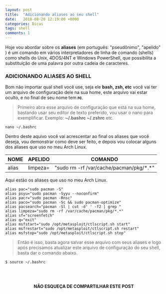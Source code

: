 ```yaml
---
layout: post
title:  "Adicionando aliases ao seu shell"
date:   2018-08-20 12:19:00 +0000
categories: Dicas
tags: shell
comments: 1
---
```


Hoje vou abordar sobre os **aliases** (em português: "pseudônimo", "apelido" ) é um comando em vários interpretadores de linha de comando (shells) como shells do Unix, 4DOS/4NT e Windows PowerShell, que possibilita a substituição de uma palavra por outra cadeia de caracteres.

### ADICIONANDO ALIASES AO SHELL
Bom não importar qual shell você use, seja ele **bash, zsh, etc** você vai ter um arquivo de configuração dele na sua home, este arquivo vai estar oculto, e no final de seu nome tem **rc**.

> Primeiro abra esse arquivo de configuração que está na sua home, bastando usar seu editor de texto preferido, vou usar o nano para exemplificar.
> Exemplo: **~/.bashrc ~/.zshrc** etc.
```
nano ~/.bashrc
```
Dentro deste aquivo você vai acrescentar ao final os aliases que você deseja, vou demonstrar como deve ser feito, e depois vou colocar alguns dos aliases que uso no meu Arch Linux.

<!-- Tabela -->
<table class="centered">
  <thead>
    <tr>
        <th>NOME</th>
        <th>APELIDO</th>
        <th>COMANDO</th>
    </tr>
  </thead>
  <tbody>
    <tr>
      <td>alias</td>
      <td>limpeza=</td>
      <td>"sudo rm -rf /var/cache/pacman/pkg/*.*"</td>
    </tr>
  </tbody>
</table>

Aqui estão os aliases que uso no meu Arch Linux.
```
alias pac="sudo pacman -S"
alias psyu="sudo pacman -Syyu --noconfirm"
alias pacr="sudo pacman -Rnsc"
alias paco="sudo pacman -Sc && sudo pacman-optimize"
alias pacsearch="pacman -Sl | cut -d' ' -f2 | grep "
alias limpeza="sudo rm -rf /var/cache/pacman/pkg/*.*"
alias sf="screenfetch"
alias q="exit"
alias msfstart="sudo /opt/metasploit/ctlscript.sh start"
alias msfrestart="sudo /opt/metasploit/ctlscript.sh restart"
alias msfstop="sudo /opt/metasploit/ctlscript.sh stop"
```
> Então é isso, basta agora salvar esse arquivo com seus aliases e logo após precisamos atualizar este arquivo de configuração do seu shell, basta dar o comando abaixo.
```
$ source ~/.bashrc
```

<br/><br/>

<p align="center">  
<b>NÃO ESQUEÇA DE COMPARTILHAR ESTE POST</b>
<br>
<div class="sharethis-inline-share-buttons"></div>
</p>

<br/><br/>
